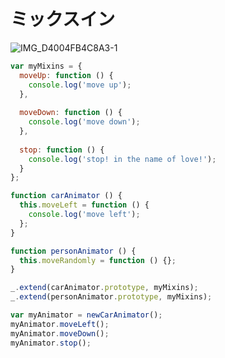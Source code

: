 # ミックスイン
![IMG_D4004FB4C8A3-1](https://user-images.githubusercontent.com/4797793/222318246-87db7733-4c68-465d-a3a0-0813a1bfc4a1.jpeg)

```js
var myMixins = {
  moveUp: function () {
    console.log('move up');
  },
  
  moveDown: function () {
    console.log('move down');
  },
  
  stop: function () {
    console.log('stop! in the name of love!');
  }
};
```

```js
function carAnimator () {
  this.moveLeft = function () {
    console.log('move left');
  };
}

function personAnimator () {
  this.moveRandomly = function () {};
}

_.extend(carAnimator.prototype, myMixins);
_.extend(personAnimator.prototype, myMixins);
```

```js
var myAnimator = newCarAnimator();
myAnimator.moveLeft();
myAnimator.moveDown();
myAnimator.stop();
```
